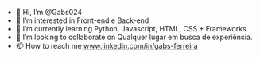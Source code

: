 - 👋 Hi, I’m @Gabs024
- 👀 I’m interested in Front-end e Back-end
- 🌱 I’m currently learning Python, Javascript, HTML, CSS + Frameworks.
- 💞️ I’m looking to collaborate on Qualquer lugar em busca de experiência.
- 📫 How to reach me www.linkedin.com/in/gabs-ferreira

<!---
Gabs024/Gabs024 is a ✨ special ✨ repository because its `README.md` (this file) appears on your GitHub profile.
You can click the Preview link to take a look at your changes.
--->
